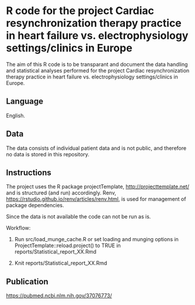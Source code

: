 # R code for the project Cardiac resynchronization therapy practice in heart failure vs. electrophysiology settings/clinics in Europe

The aim of this R code is to be transparant and document the data handling 
and statistical analyses performed for the project 
Cardiac resynchronization therapy practice in heart failure vs. electrophysiology settings/clinics in Europe.

## Language 

English. 

## Data

The data consists of individual patient data and is not public, 
and therefore no data is stored in this repository. 

## Instructions

The project uses the R package projectTemplate, http://projecttemplate.net/ and 
is structured (and run) accordingly. 
Renv, https://rstudio.github.io/renv/articles/renv.html, is used for 
management of package dependencies.

Since the data is not available the code can not be run as is. 

Workflow: 

1. Run src/load_munge_cache.R or set loading and munging options in 
ProjectTemplate::reload.project() to TRUE in 
reports/Statistical_report_XX.Rmd

2. Knit reports/Statistical_report_XX.Rmd

## Publication

https://pubmed.ncbi.nlm.nih.gov/37076773/
